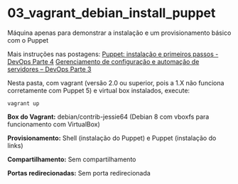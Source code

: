 # 03_vagrant_debian_install_puppet

Máquina apenas para demonstrar a instalação e um provisionamento básico com o Puppet

Mais instruções nas postagens: 
[Puppet: instalação e primeiros passos - DevOps Parte 4](https://www.eunati.com.br/2017/10/puppet-instalacao-e-primeiros-passos-devops-parte-4.html)
[Gerenciamento de configuração e automação de servidores – DevOps Parte 3](https://www.eunati.com.br/2017/10/gerenciamento-de-configuracao-devops-parte-3.html)


Nesta pasta, com vagrant (versão 2.0 ou superior, pois a 1.X não funciona corretamente com Puppet 5) e virtual box instalados, execute:
```
vagrant up
```

**Box do Vagrant:** debian/contrib-jessie64 (Debian 8 com vboxfs para funcionamento com VirtualBox)

**Provisionamento:** Shell (instalação do Puppet) e Puppet (instalação do links)

**Compartilhamento:** Sem compartilhamento

**Portas redirecionadas:** Sem porta redirecionada

